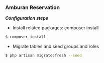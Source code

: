 ### Amburan Reservation
***Configuration steps***
 - Install related packages:  composer install
 ```sh
$ composer install
 ```
 -  Migrate tables and seed groups and roles
 ```sh
$ php artisan migrate:fresh --seed
 ```
